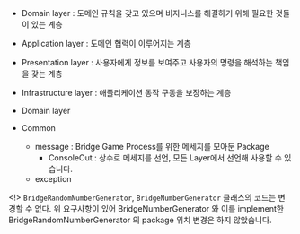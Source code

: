 - Domain layer : 도메인 규칙을 갖고 있으며 비지니스를 해결하기 위해 필요한 것들이 있는 계층
- Application layer : 도메인 협력이 이루어지는 계층
- Presentation layer : 사용자에게 정보를 보여주고 사용자의 명령을 해석하는 책임을 갖는 계층
- Infrastructure layer : 애플리케이션 동작 구동을 보장하는 계층


- Domain layer
- Common
  - message : Bridge Game Process를 위한 메세지를 모아둔 Package
    - ConsoleOut : 상수로 메세지를 선언, 모든 Layer에서 선언해 사용할 수 있습니다.
  - exception

<!> `BridgeRandomNumberGenerator`, `BridgeNumberGenerator` 클래스의 코드는 변경할 수 없다.
    위 요구사항이 있어 BridgeNumberGenerator 와 이를 implement한 BridgeRandomNumberGenerator
    의 package 위치 변경은 하지 않았습니다.
